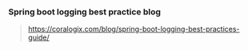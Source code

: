 ### Spring boot logging best practice blog 
> https://coralogix.com/blog/spring-boot-logging-best-practices-guide/
